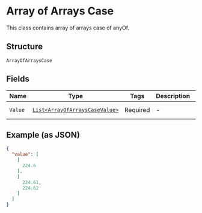 
# Array of Arrays Case

This class contains array of arrays case of anyOf.

## Structure

`ArrayOfArraysCase`

## Fields

| Name | Type | Tags | Description | Getter | Setter |
|  --- | --- | --- | --- | --- | --- |
| `Value` | [`List<ArrayOfArraysCaseValue>`]($m/ArrayOfArraysCaseValue) | Required | - | List<ArrayOfArraysCaseValue> getValue() | setValue(List<ArrayOfArraysCaseValue> value) |

## Example (as JSON)

```json
{
  "value": [
    [
      224.6
    ],
    [
      224.61,
      224.62
    ]
  ]
}
```

